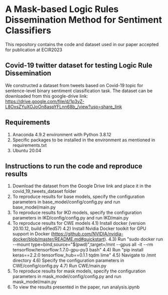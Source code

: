 # A Mask-based Logic Rules Dissemination Method for Sentiment Classifiers
This repository contains the code and dataset used in our paper accepted for publication at ECIR2023

## Covid-19 twitter dataset for testing Logic Rule Dissemination
We constructed a dataset from tweets based on Covid-19 topic for sentence-level binary sentiment classification task. The dataset can be downloaded from this google-drive link: https://drive.google.com/file/d/1p3yZ-L8OxsZYuXOJoOn8aspYFLnn68b_/view?usp=share_link

## Requirements
1) Anaconda 4.9.2 environment with Python 3.8.12
2) Specific packages to be installed in the environment as mentioned in requirements.txt
3) Ubuntu 20.04

## Instructions to run the code and reproduce results

1) Download the dataset from the Google Drive link and place it in the covid_19_tweets_dataset folder
2) To reproduce results for base models, specify the configuration parameters in base_model/config/config.py and run base_model/main.py
3) To reproduce results for IKD models, specify the configuration parameters in IKD/config/config.py and run IKD/main.py
4) To reproduce results for CWE models 
   4.1) Install docker (version 20.10.12, build e91ed57)
   4.2) Install Nvidia Docker toolkit for GPU support in Docker (https://github.com/NVIDIA/nvidia-docker/blob/master/README.md#quickstart).
   4.3) Run "sudo docker run --mount type=bind,source="$(pwd)",target=/mnt --gpus all -it --rm tensorflow/tensorflow:1.7.0-gpu-py3 bash"
   4.4) Run "pip install keras==2.2.0 tensorflow_hub==0.1.1 tqdm lime"
   4.5) Navigate to /mnt directory
   4.6) Specify the configuration parameters in CWE/config/config.py
   4.7) Run CWE/main.py
6) To reproduce results for mask models, specify the configuration parameters in mask_model/config/config.py and run mask_model/main.py
7) To view the results presented in the paper, run analysis.ipynb
